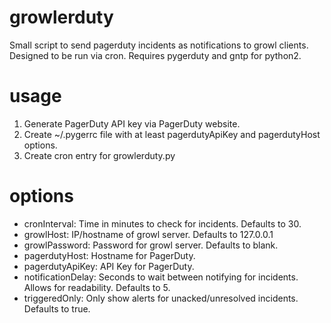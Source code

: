growlerduty
===========

Small script to send pagerduty incidents as notifications to growl clients.  Designed to be run via cron.  Requires pygerduty and gntp for python2.

usage
==========

1.  Generate PagerDuty API key via PagerDuty website.
2.  Create ~/.pygerrc file with at least pagerdutyApiKey and pagerdutyHost options.
3.  Create cron entry for growlerduty.py

options
==========
- cronInterval: Time in minutes to check for incidents.  Defaults to 30.
- growlHost: IP/hostname of growl server. Defaults to 127.0.0.1
- growlPassword: Password for growl server.  Defaults to blank.
- pagerdutyHost: Hostname for PagerDuty.
- pagerdutyApiKey: API Key for PagerDuty.
- notificationDelay: Seconds to wait between notifying for incidents.  Allows for readability.  Defaults to 5.
- triggeredOnly: Only show alerts for unacked/unresolved incidents.  Defaults to true.
